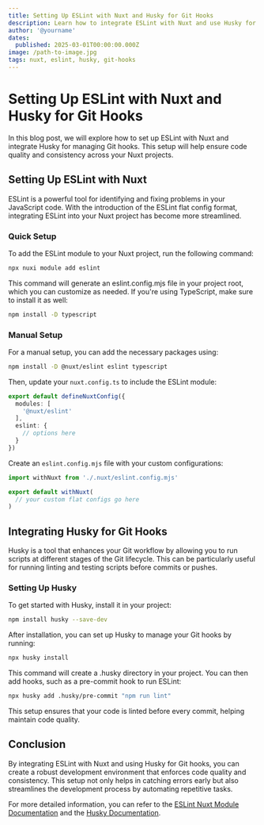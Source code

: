 ```yaml
---
title: Setting Up ESLint with Nuxt and Husky for Git Hooks
description: Learn how to integrate ESLint with Nuxt and use Husky for managing Git hooks to ensure code quality and consistency.
author: '@yourname'
dates:
  published: 2025-03-01T00:00:00.000Z
image: /path-to-image.jpg
tags: nuxt, eslint, husky, git-hooks
---
```


# Setting Up ESLint with Nuxt and Husky for Git Hooks

In this blog post, we will explore how to set up ESLint with Nuxt and integrate Husky for managing Git hooks. This setup will help ensure code quality and consistency across your Nuxt projects.

## Setting Up ESLint with Nuxt

ESLint is a powerful tool for identifying and fixing problems in your JavaScript code. With the introduction of the ESLint flat config format, integrating ESLint into your Nuxt project has become more streamlined.

### Quick Setup

To add the ESLint module to your Nuxt project, run the following command:

```bash
npx nuxi module add eslint
```

This command will generate an eslint.config.mjs file in your project root, which you can customize as needed. If you're using TypeScript, make sure to install it as well:

```bash
npm install -D typescript
```

### Manual Setup

For a manual setup, you can add the necessary packages using:

```bash
npm install -D @nuxt/eslint eslint typescript
```

Then, update your `nuxt.config.ts` to include the ESLint module:

```typescript
export default defineNuxtConfig({
  modules: [
    '@nuxt/eslint'
  ],
  eslint: {
    // options here
  }
})
```

Create an `eslint.config.mjs` file with your custom configurations:

```javascript
import withNuxt from './.nuxt/eslint.config.mjs'

export default withNuxt(
  // your custom flat configs go here
)
```

## Integrating Husky for Git Hooks

Husky is a tool that enhances your Git workflow by allowing you to run scripts at different stages of the Git lifecycle. This can be particularly useful for running linting and testing scripts before commits or pushes.

### Setting Up Husky

To get started with Husky, install it in your project:

```bash
npm install husky --save-dev
```

After installation, you can set up Husky to manage your Git hooks by running:

```bash
npx husky install
```

This command will create a .husky directory in your project. You can then add hooks, such as a pre-commit hook to run ESLint:

```bash
npx husky add .husky/pre-commit "npm run lint"
```

This setup ensures that your code is linted before every commit, helping maintain code quality.

## Conclusion

By integrating ESLint with Nuxt and using Husky for Git hooks, you can create a robust development environment that enforces code quality and consistency. This setup not only helps in catching errors early but also streamlines the development process by automating repetitive tasks.

For more detailed information, you can refer to the [ESLint Nuxt Module Documentation](https://eslint.nuxt.com/packages/module) and the [Husky Documentation](https://typicode.github.io/husky/).
